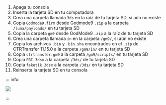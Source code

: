 1. Apaga tu consola
2. Inserta la tarjeta SD en tu computadora
3. Crea una carpeta llamada `3ds` en la raíz de tu tarjeta SD, si aún no existe
4. Copia `Godmode9.firm` desde Godmode9 `.zip` a la carpeta `/luma/payloads/` en tu tarjeta SD
5. Copia la carpeta `gm9` desde GodMode9 `.zip` a la raíz de tu tarjeta SD
6. Crea una carpeta llamada `in` en la carpeta `/gm9/`, si aún no existe
7. Copia los archivos `.bin` y `.bin.sha` encontrados en el `.zip` de CTRTransfer 11.15.0 a la carpeta `/gm9/in/` en tu tarjeta SD
8. Copia `ctrtransfer.gm9` a la carpeta `/gm9/scripts/` en tu tarjeta SD
9. Copia `FBI.3dsx` a la carpeta `/3ds/` de tu tarjeta SD
10. Copia `faketik.3dsx` a la carpeta `/3ds/` en tu tarjeta SD
11. Reinserta la tarjeta SD en tu consola

::: info

![](/images/screenshots/ctrtransfer-root-layout.png)

:::